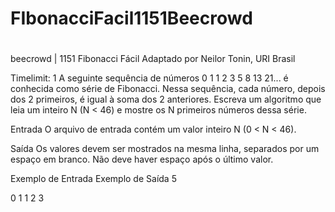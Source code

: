 # FIbonacciFacil1151Beecrowd
#
#
beecrowd | 1151
Fibonacci Fácil
Adaptado por Neilor Tonin, URI  Brasil

Timelimit: 1
A seguinte sequência de números 0 1 1 2 3 5 8 13 21... é conhecida como série de Fibonacci. Nessa sequência, cada número, depois dos 2 primeiros, é igual à soma dos 2 anteriores. Escreva um algoritmo que leia um inteiro N (N < 46) e mostre os N primeiros números dessa série.

Entrada
O arquivo de entrada contém um valor inteiro N (0 < N < 46).

Saída
Os valores devem ser mostrados na mesma linha, separados por um espaço em branco. Não deve haver espaço após o último valor.

Exemplo de Entrada	Exemplo de Saída
5

0 1 1 2 3
